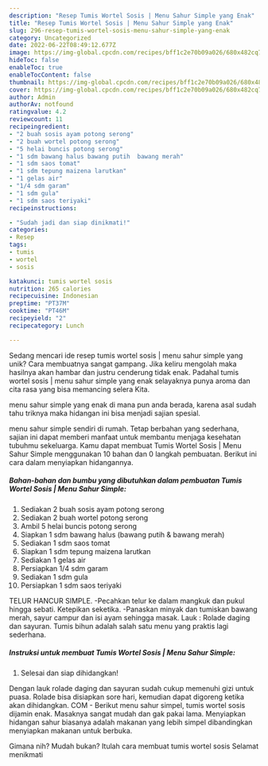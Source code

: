 ```yaml
---
description: "Resep Tumis Wortel Sosis | Menu Sahur Simple yang Enak"
title: "Resep Tumis Wortel Sosis | Menu Sahur Simple yang Enak"
slug: 296-resep-tumis-wortel-sosis-menu-sahur-simple-yang-enak
category: Uncategorized
date: 2022-06-22T08:49:12.677Z
image: https://img-global.cpcdn.com/recipes/bff1c2e70b09a026/680x482cq70/tumis-wortel-sosis-menu-sahur-simple-foto-resep-utama.jpg
hideToc: false
enableToc: true
enableTocContent: false
thumbnail: https://img-global.cpcdn.com/recipes/bff1c2e70b09a026/680x482cq70/tumis-wortel-sosis-menu-sahur-simple-foto-resep-utama.jpg
cover: https://img-global.cpcdn.com/recipes/bff1c2e70b09a026/680x482cq70/tumis-wortel-sosis-menu-sahur-simple-foto-resep-utama.jpg
author: Admin
authorAv: notfound
ratingvalue: 4.2
reviewcount: 11
recipeingredient:
- "2 buah sosis ayam potong serong"
- "2 buah wortel potong serong"
- "5 helai buncis potong serong"
- "1 sdm bawang halus bawang putih  bawang merah"
- "1 sdm saos tomat"
- "1 sdm tepung maizena larutkan"
- "1 gelas air"
- "1/4 sdm garam"
- "1 sdm gula"
- "1 sdm saos teriyaki"
recipeinstructions:

- "Sudah jadi dan siap dinikmati!"
categories:
- Resep
tags:
- tumis
- wortel
- sosis

katakunci: tumis wortel sosis 
nutrition: 265 calories
recipecuisine: Indonesian
preptime: "PT37M"
cooktime: "PT46M"
recipeyield: "2"
recipecategory: Lunch

---
```





Sedang mencari ide resep tumis wortel sosis | menu sahur simple yang unik? Cara membuatnya sangat gampang. Jika keliru mengolah maka hasilnya akan hambar dan justru cenderung tidak enak. Padahal tumis wortel sosis | menu sahur simple yang enak selayaknya punya aroma dan cita rasa yang bisa memancing selera Kita.




 menu sahur simple yang enak di mana pun anda berada, karena asal sudah tahu triknya maka hidangan ini bisa menjadi sajian spesial.






 menu sahur simple sendiri di rumah. Tetap berbahan yang sederhana, sajian ini dapat memberi manfaat untuk membantu menjaga kesehatan tubuhmu sekeluarga. Kamu dapat membuat Tumis Wortel Sosis | Menu Sahur Simple menggunakan 10 bahan dan 0 langkah pembuatan. Berikut ini cara dalam menyiapkan hidangannya.

<!--inarticleads1-->

##### Bahan-bahan dan bumbu yang dibutuhkan dalam pembuatan Tumis Wortel Sosis | Menu Sahur Simple:

1. Sediakan 2 buah sosis ayam potong serong
1. Sediakan 2 buah wortel potong serong
1. Ambil 5 helai buncis potong serong
1. Siapkan 1 sdm bawang halus (bawang putih &amp; bawang merah)
1. Sediakan 1 sdm saos tomat
1. Siapkan 1 sdm tepung maizena larutkan
1. Sediakan 1 gelas air
1. Persiapkan 1/4 sdm garam
1. Sediakan 1 sdm gula
1. Persiapkan 1 sdm saos teriyaki


TELUR HANCUR SIMPLE. -Pecahkan telur ke dalam mangkuk dan pukul hingga sebati. Ketepikan seketika. -Panaskan minyak dan tumiskan bawang merah, sayur campur dan isi ayam sehingga masak. Lauk : Rolade daging dan sayuran. Tumis bihun adalah salah satu menu yang praktis lagi sederhana. 

<!--inarticleads2-->

##### Instruksi untuk membuat Tumis Wortel Sosis | Menu Sahur Simple:


1. Selesai dan siap dihidangkan!

Dengan lauk rolade daging dan sayuran sudah cukup memenuhi gizi untuk puasa. Rolade bisa disiapkan sore hari, kemudian dapat digoreng ketika akan dihidangkan. COM - Berikut menu sahur simpel, tumis wortel sosis dijamin enak. Masaknya sangat mudah dan gak pakai lama. Menyiapkan hidangan sahur biasanya adalah makanan yang lebih simpel dibandingkan menyiapkan makanan untuk berbuka. 

Gimana nih? Mudah bukan? Itulah cara membuat tumis wortel sosis  Selamat menikmati
